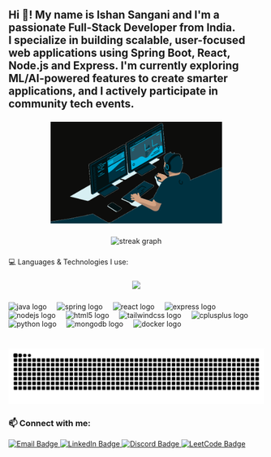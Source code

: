 <h2 align="left">Hi 👋! My name is Ishan Sangani and I'm a passionate Full-Stack Developer from India.<br>I specialize in building scalable, user-focused web applications using Spring Boot, React, Node.js and Express. I'm currently exploring ML/AI-powered features to create smarter applications, and I actively participate in community tech events.</h2>

###

<div align="center">
  <img height="200" src="https://raw.githubusercontent.com/Potential17/Potential17/master/user%20(2).gif"  />
</div>

###

<div align="center">
  <img src="https://streak-stats.demolab.com?user=IshanSangani&locale=en&mode=weekly&theme=dracula&hide_border=false&border_radius=5" height="200" alt="streak graph"  />
</div>

###

<p align="left">💻 Languages & Technologies I use:</p>

###

<div align="center">
  <img height="150" src="https://www.yessinfotech.com/wp-content/uploads/2019/11/spring-boot-logo.png"  />
</div>

###

<div align="left">
  <img src="https://cdn.jsdelivr.net/gh/devicons/devicon/icons/java/java-original.svg" height="50" alt="java logo"  />
  <img width="12" />
  <img src="https://cdn.simpleicons.org/spring/6DB33F" height="50" alt="spring logo"  />
  <img width="12" />
  <img src="https://cdn.simpleicons.org/react/61DAFB" height="50" alt="react logo"  />
  <img width="12" />
  <img src="https://skillicons.dev/icons?i=express" height="50" alt="express logo"  />
  <img width="12" />
  <img src="https://cdn.simpleicons.org/nodedotjs/339933" height="50" alt="nodejs logo"  />
  <img width="12" />
  <img src="https://cdn.simpleicons.org/html5/E34F26" height="50" alt="html5 logo"  />
  <img width="12" />
  <img src="https://cdn.simpleicons.org/tailwindcss/06B6D4" height="50" alt="tailwindcss logo"  />
  <img width="12" />

  <img src="https://cdn.jsdelivr.net/gh/devicons/devicon/icons/cplusplus/cplusplus-original.svg" height="50" alt="cplusplus logo"  />
  <img width="12" />
  <img src="https://cdn.simpleicons.org/python/3776AB" height="50" alt="python logo"  />
  <img width="12" />
  <img src="https://cdn.simpleicons.org/mongodb/47A248" height="50" alt="mongodb logo"  />

  <img width="12" />
  <img src="https://cdn.jsdelivr.net/gh/devicons/devicon/icons/docker/docker-original.svg" height="50" alt="docker logo"  />
</div>

###

<br clear="both">

<img src="https://raw.githubusercontent.com/IshanSangani/IshanSangani/output/snake.svg" alt="Snake animation" />

###
<h3 align="left">📫 Connect with me:</h3>

<p align="left">
  <a href="mailto:ishansangani25@gmail.com" target="_blank">
    <img src="https://img.shields.io/badge/Email-D14836?style=for-the-badge&logo=gmail&logoColor=white" alt="Email Badge"/>
  </a>
  <a href="https://www.linkedin.com/in/ishan-sangani/" target="_blank">
    <img src="https://img.shields.io/badge/LinkedIn-0077B5?style=for-the-badge&logo=linkedin&logoColor=white" alt="LinkedIn Badge"/>
  </a>
  <a href="https://discord.com/users/kop8257" target="_blank">
    <img src="https://img.shields.io/badge/Discord-5865F2?style=for-the-badge&logo=discord&logoColor=white" alt="Discord Badge"/>
  </a>
   <a href="https://leetcode.com/u/ishansangani26/" target="_blank">
    <img src="https://img.shields.io/badge/LeetCode-FFA116?style=for-the-badge&logo=leetcode&logoColor=white" alt="LeetCode Badge"/>
  </a>
</p>
